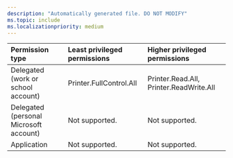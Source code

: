 ```yaml
---
description: "Automatically generated file. DO NOT MODIFY"
ms.topic: include
ms.localizationpriority: medium
---
```


|Permission type|Least privileged permissions|Higher privileged permissions|
|:---|:---|:---|
|Delegated (work or school account)|Printer.FullControl.All|Printer.Read.All, Printer.ReadWrite.All|
|Delegated (personal Microsoft account)|Not supported.|Not supported.|
|Application|Not supported.|Not supported.|

